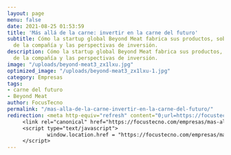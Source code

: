 ```yaml
---
layout: page
menu: false
date: 2021-08-25 01:53:59
title: 'Más allá de la carne: invertir en la carne del futuro'
subtitle: Cómo la startup global Beyond Meat fabrica sus productos, sobre las acciones
  de la compañía y las perspectivas de inversión.
description: Cómo la startup global Beyond Meat fabrica sus productos, sobre las acciones
  de la compañía y las perspectivas de inversión.
image: "/uploads/beyond-meat3_zx1lxu.jpg"
optimized_image: "/uploads/beyond-meat3_zx1lxu-1.jpg"
category: Empresas
tags:
- carne del futuro
- Beyond Meat
author: FocusTecno
permalink: "/mas-alla-de-la-carne-invertir-en-la-carne-del-futuro/"
redirection: <meta http-equiv="refresh" content="0;url=https://focustecno.com/empresas/mas-alla-de-la-carne-invertir-en-la-carne-del-futuro/"/>
     <link rel="canonical" href="https://focustecno.com/empresas/mas-alla-de-la-carne-invertir-en-la-carne-del-futuro/"/>
     <script type="text/javascript">
             window.location.href = "https://focustecno.com/empresas/mas-alla-de-la-carne-invertir-en-la-carne-del-futuro/"
     </script>
---
```

